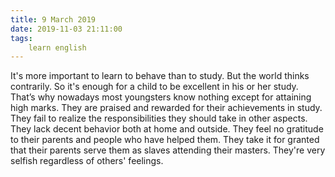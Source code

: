 ```yaml
---
title: 9 March 2019
date: 2019-11-03 21:11:00
tags:
    learn english
---
```

It's more important to learn to behave than to
study. But the world thinks contrarily. So it's enough for a child to be
excellent in his or her study. That’s why nowadays most youngsters know nothing
except for attaining high marks. They are praised and rewarded for their achievements
in study. They fail to realize the responsibilities they should take in other
aspects. They lack decent behavior both at home and outside. They feel no
gratitude to their parents and people who have helped them. They take it for
granted that their parents serve them as slaves attending their masters. They're very selfish regardless
of others' feelings.